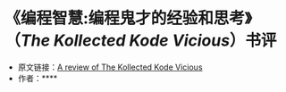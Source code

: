 # 《编程智慧:编程鬼才的经验和思考》（*The Kollected Kode Vicious*）书评

- 原文链接：[A review of  The Kollected Kode Vicious]()
- 作者：****
